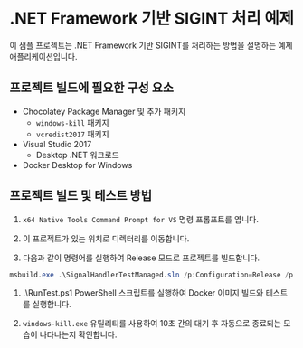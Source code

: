 # .NET Framework 기반 SIGINT 처리 예제

이 샘플 프로젝트는 .NET Framework 기반 SIGINT를 처리하는 방법을 설명하는 예제 애플리케이션입니다.

## 프로젝트 빌드에 필요한 구성 요소

- Chocolatey Package Manager 및 추가 패키지
  - `windows-kill` 패키지
  - `vcredist2017` 패키지
- Visual Studio 2017
  - Desktop .NET 워크로드
- Docker Desktop for Windows

## 프로젝트 빌드 및 테스트 방법

1. `x64 Native Tools Command Prompt for VS` 명령 프롬프트를 엽니다.

1. 이 프로젝트가 있는 위치로 디렉터리를 이동합니다.

1. 다음과 같이 명령어를 실행하여 Release 모드로 프로젝트를 빌드합니다.

```powershell
msbuild.exe .\SignalHandlerTestManaged.sln /p:Configuration=Release /p:Platform="Any CPU"
```

1. .\RunTest.ps1 PowerShell 스크립트를 실행하여 Docker 이미지 빌드와 테스트를 실행합니다.

1. `windows-kill.exe` 유틸리티를 사용하여 10초 간의 대기 후 자동으로 종료되는 모습이 나타나는지 확인합니다.
